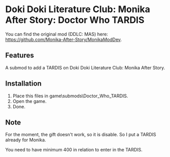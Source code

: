 # Doki Doki Literature Club: Monika After Story: Doctor Who TARDIS
You can find the original mod (DDLC: MAS) here: https://github.com/Monika-After-Story/MonikaModDev.

## Features
A submod to add a TARDIS on Doki Doki Literature Club: Monika After Story.

## Installation
1) Place this files in game\\submods\\Doctor_Who_TARDIS.
2) Open the game.
4) Done.

## Note
For the moment, the gift doesn't work, so it is disable. So I put a TARDIS already for Monika.

You need to have minimum 400 in relation to enter in the TARDIS.
